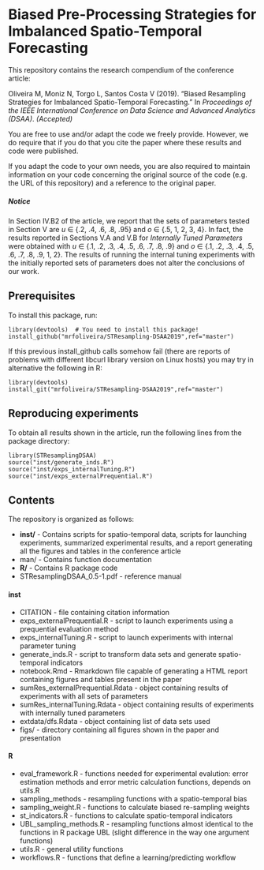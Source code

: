 # Biased Pre-Processing Strategies for Imbalanced Spatio-Temporal Forecasting

This repository contains the research compendium of the conference article:

Oliveira M, Moniz N, Torgo L, Santos Costa V (2019). “Biased Resampling Strategies for Imbalanced Spatio-Temporal Forecasting.” In _Proceedings of the IEEE International Conference on Data Science and Advanced Analytics (DSAA)_. _(Accepted)_

You are free to use and/or adapt the code we freely provide. However, we do require that if you do that you cite the paper where these results and code were published.

If you adapt the code to your own needs, you are also required to maintain information on your code concerning the original source of the code (e.g. the URL of this repository) and a reference to the original paper.

##### **Notice**

In Section IV.B2 of the article, we report that the sets of parameters tested in Section V are _u_ &isin; \{.2, .4, .6, .8, .95\} and _o_ &isin; \{.5, 1, 2, 3, 4\}. In fact, the results reported in Sections V.A and V.B for _Internally Tuned Parameters_ were obtained with _u_ &isin; \{.1, .2, .3, .4, .5, .6, .7, .8, .9\} and _o_ &isin; \{.1, .2, .3, .4, .5, .6, .7, .8, .9, 1, 2\}. The results of running the internal tuning experiments with the initially reported sets of parameters does not alter the conclusions of our work.

## Prerequisites

To install this package, run:

```
library(devtools)  # You need to install this package!
install_github("mrfoliveira/STResampling-DSAA2019",ref="master")
```

If this previous install_github calls somehow fail (there are reports of problems with different libcurl library version on Linux hosts) you may try in alternative the following in R:

```
library(devtools)
install_git("mrfoliveira/STResampling-DSAA2019",ref="master")
```

## Reproducing experiments

To obtain all results shown in the article, run the following lines from the package directory:

```
library(STResamplingDSAA)
source("inst/generate_inds.R")
source("inst/exps_internalTuning.R")
source("inst/exps_externalPrequential.R")
```

## Contents

The repository is organized as follows:

* **inst/** - Contains scripts for spatio-temporal data, scripts for launching experiments, summarized experimental results, and a report generating all the figures and tables in the conference article
* man/ - Contains function documentation
* **R/** - Contains R package code
* STResamplingDSAA_0.5-1.pdf - reference manual

#### inst
* CITATION - file containing citation information
* exps_externalPrequential.R - script to launch experiments using a prequential evaluation method
* exps_internalTuning.R - script to launch experiments with internal parameter tuning
* generate_inds.R - script to transform data sets and generate spatio-temporal indicators
* notebook.Rmd - Rmarkdown file capable of generating a HTML report containing figures and tables present in the paper
* sumRes_externalPrequential.Rdata - object containing results of experiments with all sets of parameters
* sumRes_internalTuning.Rdata - object containing results of experiments with internally tuned parameters
* extdata/dfs.Rdata - object containing list of data sets used
* figs/ - directory containing all figures shown in the paper and presentation

#### R

* eval_framework.R - functions needed for experimental evalution: error estimation methods and
error metric calculation functions, depends on utils.R
* sampling_methods - resampling functions with a spatio-temporal bias
* sampling_weight.R - functions to calculate biased re-sampling weights
* st_indicators.R - functions to calculate spatio-temporal indicators
* UBL_sampling_methods.R - resampling functions almost identical to the functions in R package UBL (slight difference in the way one argument functions)
* utils.R - general utility functions
* workflows.R - functions that define a learning/predicting workflow
